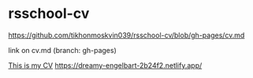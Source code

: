# rsschool-cv

https://github.com/tikhonmoskvin039/rsschool-cv/blob/gh-pages/cv.md

link on cv.md (branch: gh-pages) 

[This is my CV]([https://github.com/tikhonmoskvin039/rsschool-cv/blob/gh-pages/cv.md](https://dreamy-engelbart-2b24f2.netlify.app/) "Моё CV на GitHub")
https://dreamy-engelbart-2b24f2.netlify.app/
